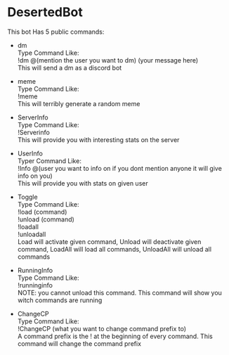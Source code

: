 # DesertedBot
This bot Has 5 public commands:

- dm                                                                                                                                                                
Type Command Like:                                                                                                                                                   
  !dm @(mention the user you want to dm) (your message here)                                                                                                         
This will send a dm as a discord bot                                                                                                                                 
                                                                                                                                                   
- meme                                                                                                                                                    
Type Command Like:                                                                                                                                                   
  !meme                                                                                                                                                   
This will terribly generate a random meme                                                                                                                           
                                                                                                                                                   
- ServerInfo                                                                                                                                                    
Type Command Like:                                                                                                                                                   
  !Serverinfo                                                                                                                                                   
This will provide you with interesting stats on the server                                                                                                           
                                                                                                                                                   
- UserInfo                                                                                                                                                    
Typer Command Like:                                                                                                                                                
  !Info @(user you want to info on if you dont mention anyone it will give info on you)                                                                             
This will provide you with stats on given user                                                                                                                                                                                                                                                                       
- Toggle                                                                                                                                                    
Type Command Like:                                                                                                                                                   
  !load (command)                                                                                                                                                   
  !unload (command)                                                                                                                                                 
  !loadall                                                                                                                                                   
  !unloadall                                                                                                                                                   
Load will activate given command, Unload will deactivate given command, LoadAll will load all commands, UnloadAll will unload all commands                           
                                                                                                                                                   
- RunningInfo                                                                                                                                                    
Type Command Like:                                                                                                                                                   
  !runninginfo                                                                                                                                                       
NOTE: you cannot unload this command. This command will show you witch commands are running                                                                         
                                                                                                                                                                     
- ChangeCP                                                                                                                                                           
Type Command Like:                                                                                                                                                   
  !ChangeCP (what you want to change command prefix to)                                                                                                             
A command prefix is the ! at the beginning of every command. This command will change the command prefix                                                             
